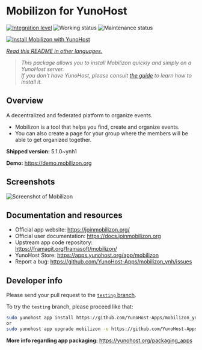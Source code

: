 <!--
N.B.: This README was automatically generated by <https://github.com/YunoHost/apps/tree/master/tools/readme_generator>
It shall NOT be edited by hand.
-->

# Mobilizon for YunoHost

[![Integration level](https://dash.yunohost.org/integration/mobilizon.svg)](https://ci-apps.yunohost.org/ci/apps/mobilizon/) ![Working status](https://ci-apps.yunohost.org/ci/badges/mobilizon.status.svg) ![Maintenance status](https://ci-apps.yunohost.org/ci/badges/mobilizon.maintain.svg)

[![Install Mobilizon with YunoHost](https://install-app.yunohost.org/install-with-yunohost.svg)](https://install-app.yunohost.org/?app=mobilizon)

*[Read this README in other languages.](./ALL_README.md)*

> *This package allows you to install Mobilizon quickly and simply on a YunoHost server.*  
> *If you don't have YunoHost, please consult [the guide](https://yunohost.org/install) to learn how to install it.*

## Overview

A decentralized and federated platform to organize events.

- Mobilizon is a tool that helps you find, create and organize events.
- You can also create a page for your group where the members will be able to get organized together.


**Shipped version:** 5.1.0~ynh1

**Demo:** <https://demo.mobilizon.org>

## Screenshots

![Screenshot of Mobilizon](./doc/screenshots/screenshot1.jpg)

## Documentation and resources

- Official app website: <https://joinmobilizon.org/>
- Official user documentation: <https://docs.joinmobilizon.org>
- Upstream app code repository: <https://framagit.org/framasoft/mobilizon/>
- YunoHost Store: <https://apps.yunohost.org/app/mobilizon>
- Report a bug: <https://github.com/YunoHost-Apps/mobilizon_ynh/issues>

## Developer info

Please send your pull request to the [`testing` branch](https://github.com/YunoHost-Apps/mobilizon_ynh/tree/testing).

To try the `testing` branch, please proceed like that:

```bash
sudo yunohost app install https://github.com/YunoHost-Apps/mobilizon_ynh/tree/testing --debug
or
sudo yunohost app upgrade mobilizon -u https://github.com/YunoHost-Apps/mobilizon_ynh/tree/testing --debug
```

**More info regarding app packaging:** <https://yunohost.org/packaging_apps>
